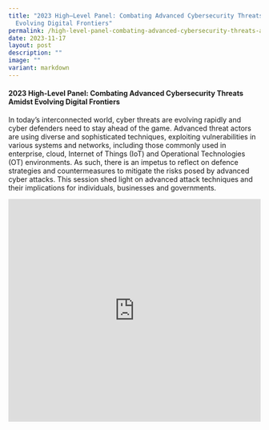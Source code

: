 ```yaml
---
title: "2023 High–Level Panel: Combating Advanced Cybersecurity Threats Amidst
  Evolving Digital Frontiers"
permalink: /high-level-panel-combating-advanced-cybersecurity-threats-amidst-evolving-digital-frontiers/
date: 2023-11-17
layout: post
description: ""
image: ""
variant: markdown
---
```

#### **2023 High-Level Panel: Combating Advanced Cybersecurity Threats Amidst Evolving Digital Frontiers**

In today’s interconnected world, cyber threats are evolving rapidly and cyber defenders need to stay ahead of the game. Advanced threat actors are using diverse and sophisticated techniques, exploiting vulnerabilities in various systems and networks, including those commonly used in enterprise, cloud, Internet of Things (IoT) and Operational Technologies (OT) environments. As such, there is an impetus to reflect on defence strategies and countermeasures to mitigate the risks posed by advanced cyber attacks. This session shed light on advanced attack techniques and their implications for individuals, businesses and governments. 

<iframe allowfullscreen="" allow="accelerometer; autoplay; clipboard-write; encrypted-media; gyroscope; picture-in-picture; web-share" frameborder="0" title="YouTube video player" src="https://www.youtube.com/embed/G9ORHT3w_-I?si=tJX4vgZKPd-raawh" width="100%" height="445"></iframe>